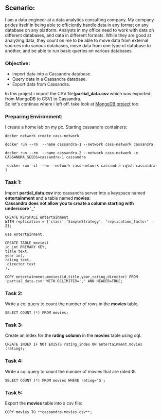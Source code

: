 ## Scenario:
I am a data engineer at a data analytics consulting company. My company prides itself in being able to efficiently handle data in any format on any database on any platform. Analysts in my office need to work with data on different databases, and data in different formats. While they are good at analyzing data, they count on me to be able to move data from external sources into various databases, move data from one type of database to another, and be able to run basic queries on various databases.
### Objective: 
- Import data into a Cassandra database.
- Query data in a Cassandra database.
- Export data from Cassandra.

In this project i import the CSV file(**partial_data.csv** which was exported from MongoDB to CSV) to Cassandra.\
So let's continue where i left off. take look at [MongoDB project](https://github.com/alireza-gharibi/Portfolio/tree/main/Mongo%20DB) too.

### Preparing Environment:
I create a home lab on my pc. Starting cassandra containers: 
```
docker network create cass-network
```
```
docker run --rm  --name cassandra-1 --network cass-network cassandra
```
```
docker run --rm  --name cassandra-2 --network cass-network -e CASSANDRA_SEEDS=cassandra-1 cassandra
```
```
-docker run -it --rm --network cass-network cassandra cqlsh cassandra-1  

```
 ### Task 1: 
 Import **partial_data.csv** into cassandra server into a keyspace named **entertainment** and a table named **movies**: \
 **Cassandra does not allow you to create a column starting with underscore '_'**
```
CREATE KEYSPACE entertainment 
WITH replication = {'class':'SimpleStrategy', 'replication_factor' : 2};

```
```
use entertainment; 
```
```
CREATE TABLE movies(
id int PRIMARY KEY,
title text,
year int,
rating text,
 director text
);

```
```
COPY entertainment.movies(id,title,year,rating,director) FROM 'partial_data.csv' WITH DELIMITER=',' AND HEADER=TRUE;

```
### Task 2:
Write a cql query to count the number of rows in the **movies** table.
```
SELECT COUNT (*) FROM movies;

```
### Task 3:
Create an index for the **rating column** in the **movies** table using cql.
```
CREATE INDEX IF NOT EXISTS rating_index ON entertainment.movies (rating);
```
### Task 4:
 Write a cql query to count the number of movies that are rated **G**.
 ```
 SELECT COUNT (*) FROM movies WHERE rating='G';
 ```
 ### Task 5: 
 Export the **movies** table into a csv file:
 ```
 COPY movies TO **cassandra-movies.csv**;
 ```







